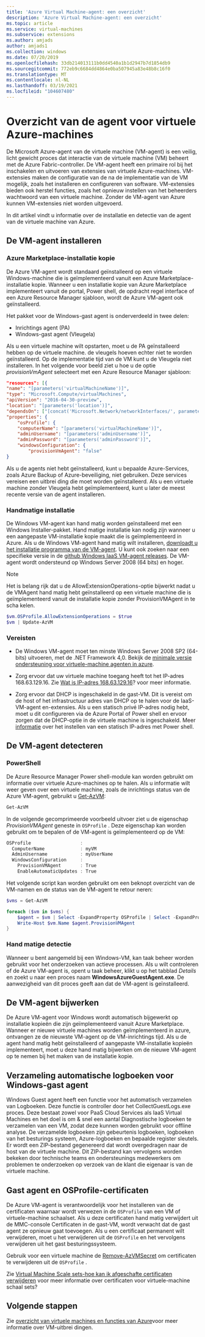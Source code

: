 ```yaml
---
title: 'Azure Virtual Machine-agent: een overzicht'
description: 'Azure Virtual Machine-agent: een overzicht'
ms.topic: article
ms.service: virtual-machines
ms.subservice: extensions
ms.author: amjads
author: amjads1
ms.collection: windows
ms.date: 07/20/2019
ms.openlocfilehash: 33db214013111b0dd4540a1b1d2947b7d1854db9
ms.sourcegitcommit: 772eb9c6684dd4864e0ba507945a83e48b8c16f0
ms.translationtype: MT
ms.contentlocale: nl-NL
ms.lasthandoff: 03/19/2021
ms.locfileid: "104607480"
---
```

# <a name="azure-virtual-machine-agent-overview"></a>Overzicht van de agent voor virtuele Azure-machines
De Microsoft Azure-agent van de virtuele machine (VM-agent) is een veilig, licht gewicht proces dat interactie van de virtuele machine (VM) beheert met de Azure Fabric-controller. De VM-agent heeft een primaire rol bij het inschakelen en uitvoeren van extensies van virtuele Azure-machines. VM-extensies maken de configuratie van de na de implementatie van de VM mogelijk, zoals het installeren en configureren van software. VM-extensies bieden ook herstel functies, zoals het opnieuw instellen van het beheerders wachtwoord van een virtuele machine. Zonder de VM-agent van Azure kunnen VM-extensies niet worden uitgevoerd.

In dit artikel vindt u informatie over de installatie en detectie van de agent van de virtuele machine van Azure.

## <a name="install-the-vm-agent"></a>De VM-agent installeren

### <a name="azure-marketplace-image"></a>Azure Marketplace-installatie kopie

De Azure VM-agent wordt standaard geïnstalleerd op een virtuele Windows-machine die is geïmplementeerd vanuit een Azure Marketplace-installatie kopie. Wanneer u een installatie kopie van Azure Marketplace implementeert vanuit de portal, Power shell, de opdracht regel interface of een Azure Resource Manager sjabloon, wordt de Azure VM-agent ook geïnstalleerd.

Het pakket voor de Windows-gast agent is onderverdeeld in twee delen:

- Inrichtings agent (PA)
- Windows-gast agent (Vleugela)

Als u een virtuele machine wilt opstarten, moet u de PA geïnstalleerd hebben op de virtuele machine. de vleugels hoeven echter niet te worden geïnstalleerd. Op de implementatie tijd van de VM kunt u de Vleugela niet installeren. In het volgende voor beeld ziet u hoe u de optie *provisionVmAgent* selecteert met een Azure Resource Manager sjabloon:

```json
"resources": [{
"name": "[parameters('virtualMachineName')]",
"type": "Microsoft.Compute/virtualMachines",
"apiVersion": "2016-04-30-preview",
"location": "[parameters('location')]",
"dependsOn": ["[concat('Microsoft.Network/networkInterfaces/', parameters('networkInterfaceName'))]"],
"properties": {
    "osProfile": {
    "computerName": "[parameters('virtualMachineName')]",
    "adminUsername": "[parameters('adminUsername')]",
    "adminPassword": "[parameters('adminPassword')]",
    "windowsConfiguration": {
        "provisionVmAgent": "false"
}
```

Als u de agents niet hebt geïnstalleerd, kunt u bepaalde Azure-Services, zoals Azure Backup of Azure-beveiliging, niet gebruiken. Deze services vereisen een uitbrei ding die moet worden geïnstalleerd. Als u een virtuele machine zonder Vleugela hebt geïmplementeerd, kunt u later de meest recente versie van de agent installeren.

### <a name="manual-installation"></a>Handmatige installatie
De Windows VM-agent kan hand matig worden geïnstalleerd met een Windows Installer-pakket. Hand matige installatie kan nodig zijn wanneer u een aangepaste VM-installatie kopie maakt die is geïmplementeerd in Azure. Als u de Windows VM-agent hand matig wilt installeren, [downloadt u het installatie programma van de VM-agent](https://go.microsoft.com/fwlink/?LinkID=394789). U kunt ook zoeken naar een specifieke versie in de [github Windows IaaS VM-agent releases](https://github.com/Azure/WindowsVMAgent/releases). De VM-agent wordt ondersteund op Windows Server 2008 (64 bits) en hoger.

> [!NOTE]
> Het is belang rijk dat u de AllowExtensionOperations-optie bijwerkt nadat u de VMAgent hand matig hebt geïnstalleerd op een virtuele machine die is geïmplementeerd vanuit de installatie kopie zonder ProvisionVMAgent in te scha kelen.

```powershell
$vm.OSProfile.AllowExtensionOperations = $true
$vm | Update-AzVM
```

### <a name="prerequisites"></a>Vereisten

- De Windows VM-agent moet ten minste Windows Server 2008 SP2 (64-bits) uitvoeren, met de .NET Framework 4,0. Bekijk de [minimale versie ondersteuning voor virtuele-machine agenten in azure](https://support.microsoft.com/help/4049215/extensions-and-virtual-machine-agent-minimum-version-support).

- Zorg ervoor dat uw virtuele machine toegang heeft tot het IP-adres 168.63.129.16. Zie [Wat is IP-adres 168.63.129.16](../../virtual-network/what-is-ip-address-168-63-129-16.md)? voor meer informatie.

- Zorg ervoor dat DHCP is ingeschakeld in de gast-VM. Dit is vereist om de host of het infrastructuur adres van DHCP op te halen voor de IaaS-VM-agent en-extensies. Als u een statisch privé IP-adres nodig hebt, moet u dit configureren via de Azure Portal of Power shell en ervoor zorgen dat de DHCP-optie in de virtuele machine is ingeschakeld. Meer [informatie](../../virtual-network/virtual-networks-static-private-ip-arm-ps.md#change-the-allocation-method-for-a-private-ip-address-assigned-to-a-network-interface) over het instellen van een statisch IP-adres met Power shell.


## <a name="detect-the-vm-agent"></a>De VM-agent detecteren

### <a name="powershell"></a>PowerShell

De Azure Resource Manager Power shell-module kan worden gebruikt om informatie over virtuele Azure-machines op te halen. Als u informatie wilt weer geven over een virtuele machine, zoals de inrichtings status van de Azure VM-agent, gebruikt u [Get-AzVM](/powershell/module/az.compute/get-azvm):

```powershell
Get-AzVM
```

In de volgende gecomprimeerde voorbeeld uitvoer ziet u de eigenschap *ProvisionVMAgent* geneste in `OSProfile` . Deze eigenschap kan worden gebruikt om te bepalen of de VM-agent is geïmplementeerd op de VM:

```powershell
OSProfile                  :
  ComputerName             : myVM
  AdminUsername            : myUserName
  WindowsConfiguration     :
    ProvisionVMAgent       : True
    EnableAutomaticUpdates : True
```

Het volgende script kan worden gebruikt om een beknopt overzicht van de VM-namen en de status van de VM-agent te retour neren:

```powershell
$vms = Get-AzVM

foreach ($vm in $vms) {
    $agent = $vm | Select -ExpandProperty OSProfile | Select -ExpandProperty Windowsconfiguration | Select ProvisionVMAgent
    Write-Host $vm.Name $agent.ProvisionVMAgent
}
```

### <a name="manual-detection"></a>Hand matige detectie

Wanneer u bent aangemeld bij een Windows-VM, kan taak beheer worden gebruikt voor het onderzoeken van actieve processen. Als u wilt controleren of de Azure VM-agent is, opent u taak beheer, klikt u op het tabblad *Details* en zoekt u naar een proces naam **WindowsAzureGuestAgent.exe**. De aanwezigheid van dit proces geeft aan dat de VM-agent is geïnstalleerd.


## <a name="upgrade-the-vm-agent"></a>De VM-agent bijwerken
De Azure VM-agent voor Windows wordt automatisch bijgewerkt op installatie kopieën die zijn geïmplementeerd vanuit Azure Marketplace. Wanneer er nieuwe virtuele machines worden geïmplementeerd in azure, ontvangen ze de nieuwste VM-agent op de VM-inrichtings tijd. Als u de agent hand matig hebt geïnstalleerd of aangepaste VM-installatie kopieën implementeert, moet u deze hand matig bijwerken om de nieuwe VM-agent op te nemen bij het maken van de installatie kopie.

## <a name="windows-guest-agent-automatic-logs-collection"></a>Verzameling automatische logboeken voor Windows-gast agent
Windows Guest agent heeft een functie voor het automatisch verzamelen van Logboeken. Deze functie is controller door het CollectGuestLogs.exe proces. Deze bestaat zowel voor PaaS Cloud Services als IaaS Virtual Machines en het doel is om & snel een aantal Diagnostische logboeken te verzamelen van een VM, zodat deze kunnen worden gebruikt voor offline analyse. De verzamelde logboeken zijn gebeurtenis logboeken, logboeken van het besturings systeem, Azure-logboeken en bepaalde register sleutels. Er wordt een ZIP-bestand gegenereerd dat wordt overgedragen naar de host van de virtuele machine. Dit ZIP-bestand kan vervolgens worden bekeken door technische teams en ondersteunings medewerkers om problemen te onderzoeken op verzoek van de klant die eigenaar is van de virtuele machine.

## <a name="guest-agent-and-osprofile-certificates"></a>Gast agent en OSProfile-certificaten
De Azure VM-agent is verantwoordelijk voor het installeren van de certificaten waarnaar wordt verwezen in de `OSProfile` van een VM of virtuele-machine schaalset. Als u deze certificaten hand matig verwijdert uit de MMC-console Certificaten in de gast-VM, wordt verwacht dat de gast agent ze opnieuw gaat toevoegen.
Als u een certificaat permanent wilt verwijderen, moet u het verwijderen uit de `OSProfile` en het vervolgens verwijderen uit het gast besturingssysteem.

Gebruik voor een virtuele machine de [Remove-AzVMSecret]() om certificaten te verwijderen uit de `OSProfile` .

Zie [Virtual Machine Scale sets-hoe kan ik afgeschafte certificaten verwijderen](../../virtual-machine-scale-sets/virtual-machine-scale-sets-faq.md#how-do-i-remove-deprecated-certificates) voor meer informatie over certificaten voor virtuele-machine schaal sets?


## <a name="next-steps"></a>Volgende stappen
Zie [overzicht van virtuele machines en functies van Azure](overview.md)voor meer informatie over VM-uitbrei dingen.
